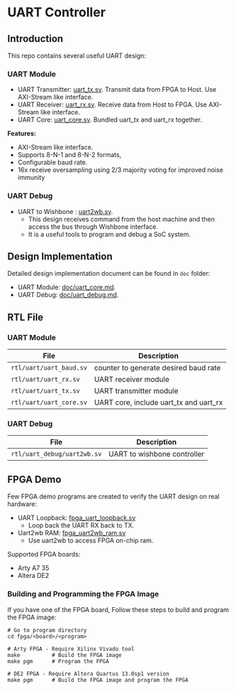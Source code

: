 # UART Controller

## Introduction

This repo contains several useful UART design:

### UART Module

- UART Transmitter: [uart_tx.sv](rtl/uart/uart_tx.sv). Transmit data from FPGA to Host. Use AXI-Stream like interface.
- UART Receiver: [uart_rx.sv](rtl/uart/uart_rx.sv). Receive data from Host to FPGA. Use AXI-Stream like interface.
- UART Core: [uart_core.sv](rtl/uart/uart_core.sv). Bundled uart_tx and uart_rx together.

**Features:**

- AXI-Stream like interface.
- Supports 8-N-1 and 8-N-2 formats,
- Configurable baud rate.
- 16x receive oversampling using 2/3 majority voting for improved noise immunity

### UART Debug

- UART to Wishbone : [uart2wb.sv](rtl/uart_debug/uart2wb.sv).
  - This design receives command from the host machine and then access the bus through Wishbone interface.
  - It is a useful tools to program and debug a SoC system.


## Design Implementation

Detailed design implementation document can be found in `doc` folder:

- UART Module: [doc/uart_core.md](doc/uart_core.md).
- UART Debug: [doc/uart_debug.md](doc/uart_debug.md).

## RTL File

### UART Module

| File                    | Description                            |
| ----------------------- | -------------------------------------- |
| `rtl/uart/uart_baud.sv` | counter to generate desired baud rate  |
| `rtl/uart/uart_rx.sv`   | UART receiver module                   |
| `rtl/uart/uart_tx.sv`   | UART transmitter module                |
| `rtl/uart/uart_core.sv` | UART core, include uart_tx and uart_rx |

### UART Debug

| File                        | Description                 |
| --------------------------- | --------------------------- |
| `rtl/uart_debug/uart2wb.sv` | UART to wishbone controller |

## FPGA Demo

Few FPGA demo programs are created to verify the UART design on real hardware:
- UART Loopback: [fpga_uart_loopback.sv](./rtl/fpga_examples/fpga_uart_loopback.sv)
  - Loop back the UART RX back to TX.
- Uart2wb RAM: [fpga_uart2wb_ram.sv](rtl/fpga_examples/fpga_uart2wb_ram.sv)
  - Use uart2wb to access FPGA on-chip ram.

Supported FPGA boards:
- Arty A7 35
- Altera DE2

### Building and Programming the FPGA Image

If you have one of the FPGA board, Follow these steps to build and program the FPGA image:

```shell
# Go to program directory
cd fpga/<board>/<program>

# Arty FPGA - Require Xilinx Vivado tool
make          # Build the FPGA image
make pgm      # Program the FPGA

# DE2 FPGA - Require Altera Quartus 13.0sp1 version
make pgm      # Build the FPGA image and program the FPGA
```

